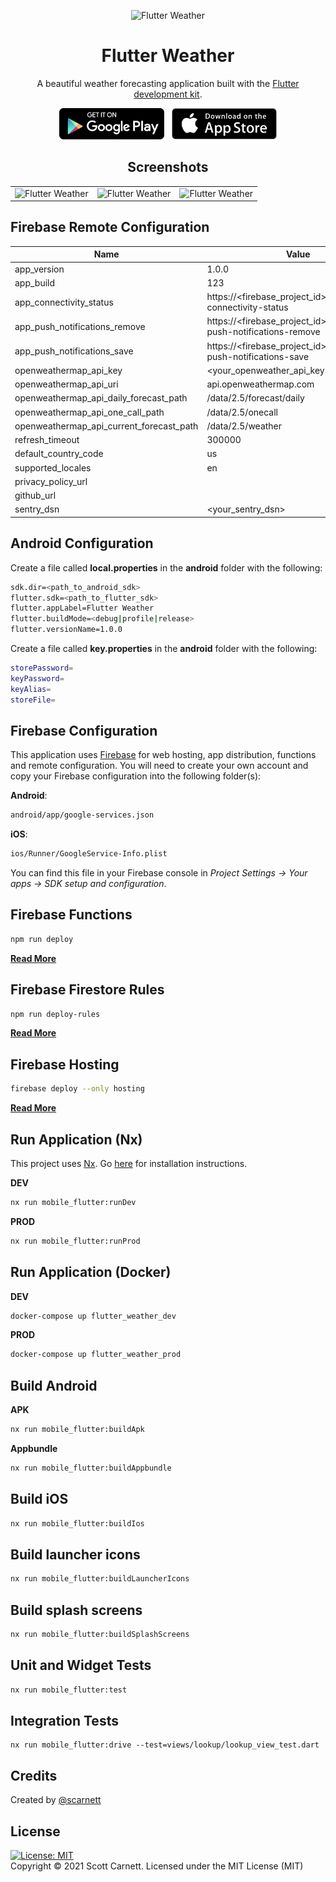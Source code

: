 <p align="center">
  <img src="../../docs/images/logo.png" alt="Flutter Weather" width="200" />
</p>

<h1 align="center">Flutter Weather</h1>
<p align="center">A beautiful weather forecasting application built with the <a href="https://www.flutter.dev/" target="_blank">Flutter development kit</a>.</p>

<p align="center">
<a href="https://play.google.com/store/apps/details?id=io.flutter_weather.prod" target="_blank"><img src="../../docs/images/play_store.png" height="50" /></a>&nbsp;&nbsp;&nbsp;<a href="https://apps.apple.com/us/app/my-flutter-weather/id1550322379" target="_blank"><img src="../../docs/images/app_store.png"  height="50" /></a>
</p>

<h2 align="center">Screenshots</h2>
<table cellspacing="0" style="width:100%">
  <tbody>
    <tr>
      <td style="text-align:right"><img src="../../docs/images/screen1.png" alt="Flutter Weather" style="max-height:500px" /></td>
      <td style="text-align:center"><img src="../../docs/images/screen2.png" alt="Flutter Weather" style="max-height:500px" /></td>
      <td style="text-align:left"><img src="../../docs/images/screen3.png" alt="Flutter Weather" style="max-height:500px" /></td>
    </tr>
  </tbody>
</table>

## Firebase Remote Configuration

| Name                                     | Value                                                                | Optional |
|------------------------------------------|----------------------------------------------------------------------|----------|
| app_version                              | 1.0.0                                                                | No       |
| app_build                                | 123                                                                  | No       |
| app_connectivity_status                  | https://<firebase_project_id>.web.app/http-connectivity-status       | No       |
| app_push_notifications_remove            | https://<firebase_project_id>.web.app/http-push-notifications-remove | No       |
| app_push_notifications_save              | https://<firebase_project_id>.web.app/http-push-notifications-save   | No       |
| openweathermap_api_key                   | <your_openweather_api_key>                                           | No       |
| openweathermap_api_uri                   | api.openweathermap.com                                               | No       |
| openweathermap_api_daily_forecast_path   | /data/2.5/forecast/daily                                             | No       |
| openweathermap_api_one_call_path         | /data/2.5/onecall                                                    | No       |
| openweathermap_api_current_forecast_path | /data/2.5/weather                                                    | No       |
| refresh_timeout                          | 300000                                                               | No       |
| default_country_code                     | us                                                                   | No       |
| supported_locales                        | en                                                                   | No       |
| privacy_policy_url                       |                                                                      | Yes      |
| github_url                               |                                                                      | Yes      |
| sentry_dsn                               | <your_sentry_dsn>                                                    | Yes      |

## Android Configuration

Create a file called **local.properties** in the **android** folder with the following:
```bash
sdk.dir=<path_to_android_sdk>
flutter.sdk=<path_to_flutter_sdk>
flutter.appLabel=Flutter Weather
flutter.buildMode=<debug|profile|release>
flutter.versionName=1.0.0
```

Create a file called **key.properties** in the **android** folder with the following:
```bash
storePassword=
keyPassword=
keyAlias=
storeFile=
```

## Firebase Configuration

This application uses <a href="https://firebase.google.com/" target="_blank">Firebase</a> for web hosting, app distribution, functions and remote configuration. You will need to create your own account and copy your Firebase configuration into the following folder(s):

**Android**:
```bash
android/app/google-services.json
```

**iOS**:
```bash
ios/Runner/GoogleService-Info.plist
```

You can find this file in your Firebase console in *Project Settings -> Your apps -> SDK setup and configuration*.

## Firebase Functions
```bash
npm run deploy
```
[**Read More**](../firebase/README.md)

## Firebase Firestore Rules
```bash
npm run deploy-rules
```
[**Read More**](../firebase/README.md)

## Firebase Hosting
```bash
firebase deploy --only hosting
```
[**Read More**](../firebase/README.md)

## Run Application (Nx)
This project uses <a href="https://nx.dev" target="_blank">Nx</a>. Go [here](https://nx.dev/latest/angular/getting-started/cli-overview) for installation instructions.

**DEV**
```bash
nx run mobile_flutter:runDev
```

**PROD**
```bash
nx run mobile_flutter:runProd
```

## Run Application (Docker)

**DEV**
```bash
docker-compose up flutter_weather_dev
```

**PROD**
```bash
docker-compose up flutter_weather_prod
```

## Build Android
**APK**
```bash
nx run mobile_flutter:buildApk
```

**Appbundle**
```bash
nx run mobile_flutter:buildAppbundle
```

## Build iOS
```bash
nx run mobile_flutter:buildIos
```

## Build launcher icons

```bash
nx run mobile_flutter:buildLauncherIcons
```

## Build splash screens

```bash
nx run mobile_flutter:buildSplashScreens
```

## Unit and Widget Tests
```bash
nx run mobile_flutter:test
```

## Integration Tests
```
nx run mobile_flutter:drive --test=views/lookup/lookup_view_test.dart
```

## Credits
Created by [@scarnett](https://github.com/scarnett/)

## License
[![License: MIT](https://img.shields.io/badge/License-MIT-yellow.svg)](https://opensource.org/licenses/MIT)  
Copyright &copy; 2021 Scott Carnett. Licensed under the MIT License (MIT)
